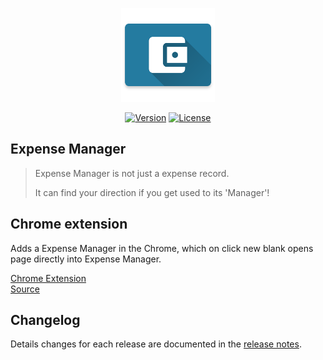 <p align="center"><a href="#" target="_blank"><img width="150"src="https://github.com/skyran1278/20170324-Account/blob/firebase/icons/mipmap-xxxhdpi/ic_launcher.png"></a></p>

<p align="center"> 
<!--   <a href="/"><img src="https://img.shields.io/github/downloads/skyran1278/20170324-Account/latest/total.svg" alt="Downloads"></a> -->
  <a href="#"><img src="https://img.shields.io/github/release/skyran1278/20170324-Account.svg" alt="Version"></a>
  <a href="#"><img src="https://img.shields.io/github/license/skyran1278/20170324-Account.svg" alt="License"></a>  
</p>

## Expense Manager

> Expense Manager is not just a expense record.
>
> It can find your direction if you get used to its 'Manager'!

## Chrome extension

Adds a Expense Manager in the Chrome, which on click new blank opens page directly into Expense Manager.

[Chrome Extension](https://github.com/skyran1278/20170324_ExpenseManager)  
[Source](https://github.com/skyran1278/20170324_ExpenseManager/tree/firebase/dist)

## Changelog

Details changes for each release are documented in the [release notes](https://github.com/skyran1278/20170324_ExpenseManager/releases).
